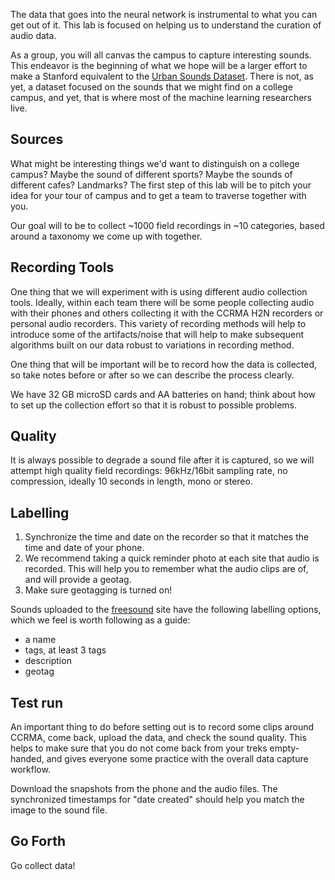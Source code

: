 The data that goes into the neural network is instrumental to what you can get out of it. This lab is focused on helping us to understand the curation of audio data. 

As a group, you will all canvas the campus to capture interesting  sounds. This endeavor is the beginning of what we hope will be a larger effort to make a Stanford equivalent to the [Urban Sounds Dataset](https://urbansounddataset.weebly.com/urbansound.html). There is not, as yet, a dataset focused on the sounds that we might find on a college campus, and yet, that is where most of the machine learning researchers live. 

## Sources

What might be interesting things we'd want to distinguish on a college campus? Maybe the sound of different sports? Maybe the sounds of different cafes? Landmarks? The first step of this lab will be to pitch your idea for your tour of campus and to get a team to traverse together with you.

Our goal will to be to collect ~1000 field recordings in ~10 categories, based around a taxonomy we come up with together.

## Recording Tools

One thing that we will experiment with is using different audio collection tools. Ideally, within each team there will be some people collecting audio with their phones and others collecting it with the CCRMA H2N recorders or personal audio recorders. This variety of recording methods will help to introduce some of the artifacts/noise that will help to make subsequent algorithms built on our data robust to variations in recording method. 

One thing that will be important will be to record how the data is collected, so take notes before or after so we can describe the process clearly.

We have 32 GB microSD cards and AA batteries on hand; think about how to set up the collection effort so that it is robust to possible problems.

## Quality

It is always possible to degrade a sound file after it is captured, so we will attempt high quality field recordings: 96kHz/16bit sampling rate, no compression, ideally 10 seconds in length, mono or stereo.

## Labelling

1. Synchronize the time and date on the recorder so that it matches the time and date of your phone. 
2. We recommend taking a quick reminder photo at each site that audio is recorded. This will help you to remember what the audio clips are of, and will provide a geotag.
3. Make sure geotagging is turned on!


Sounds uploaded to the [freesound](http://freesound.org) site have the following labelling options, which we feel is worth following as a guide:

* a name
* tags, at least 3 tags
* description
* geotag


## Test run

An important thing to do before setting out is to record some clips around CCRMA, come back, upload the data, and check the sound quality. This helps to make sure that you do not come back from your treks empty-handed, and gives everyone some practice with the overall data capture workflow.

Download the snapshots from the phone and the audio files. The synchronized timestamps for "date created" should help you match the image to the sound file.

## Go Forth

Go collect data!